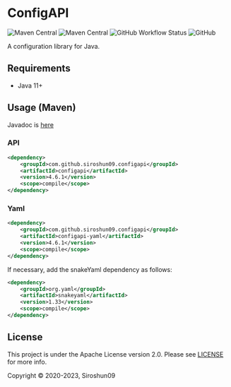 # ConfigAPI

![Maven Central](https://img.shields.io/maven-central/v/com.github.siroshun09.configapi/parent)
![Maven Central](https://img.shields.io/nexus/s/com.github.siroshun09.configapi/parent?label=snapshot&server=https%3A%2F%2Foss.sonatype.org)
![GitHub Workflow Status](https://img.shields.io/github/actions/workflow/status/Siroshun09/ConfigAPI/maven.yml?branch=master)
![GitHub](https://img.shields.io/github/license/Siroshun09/ConfigAPI)

A configuration library for Java.

## Requirements

- Java 11+

## Usage (Maven)

Javadoc is [here](https://siroshun09.github.io/ConfigAPI/)

### API

```xml
<dependency>
    <groupId>com.github.siroshun09.configapi</groupId>
    <artifactId>configapi</artifactId>
    <version>4.6.1</version>
    <scope>compile</scope>
</dependency>
```

### Yaml

```xml
<dependency>
    <groupId>com.github.siroshun09.configapi</groupId>
    <artifactId>configapi-yaml</artifactId>
    <version>4.6.1</version>
    <scope>compile</scope>
</dependency>
```

If necessary, add the snakeYaml dependency as follows:

```xml
<dependency>
    <groupId>org.yaml</groupId>
    <artifactId>snakeyaml</artifactId>
    <version>1.33</version>
    <scope>compile</scope>
</dependency>
```

## License

This project is under the Apache License version 2.0. Please see [LICENSE](LICENSE) for more info.

Copyright © 2020-2023, Siroshun09

